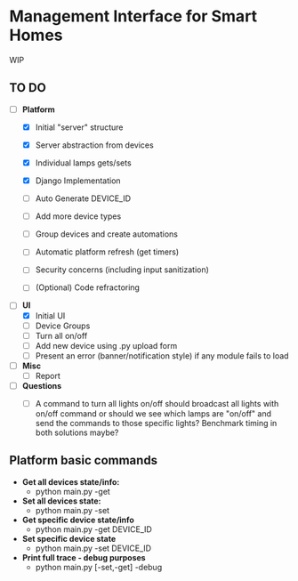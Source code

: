 # Management Interface for Smart Homes
WIP
## TO DO
- [ ] **Platform**
    - [x] Initial "server" structure
    - [x] Server abstraction from devices
    - [x] Individual lamps gets/sets
    - [x] Django Implementation
    - [ ] Auto Generate DEVICE_ID
    - [ ] Add more device types
    - [ ] Group devices and create automations
    - [ ] Automatic platform refresh (get timers)
    - [ ] Security concerns (including input sanitization)
    - [ ] (Optional) Code refractoring 
    

- [ ] **UI**
    - [x] Initial UI
    - [ ] Device Groups
    - [ ] Turn all on/off
    - [ ] Add new device using .py upload form
    - [ ] Present an error (banner/notification style) if any module fails to load

- [ ] **Misc**
    - [ ] Report

- [ ] **Questions**
    - [ ] A command to turn all lights on/off should broadcast all lights with on/off command or should we see which lamps are "on/off" and send the commands to those specific lights? Benchmark timing in both solutions maybe?


## Platform basic commands
 - **Get all devices state/info:** 
    -  python main.py -get
 - **Set all devices state:** 
     - python main.py -set
 - **Get specific device state/info**
     - python main.py -get DEVICE_ID
 - **Set specific device state**
     - python main.py -set DEVICE_ID
 - **Print full trace - debug purposes**
     - python main.py [-set,-get] -debug


        

